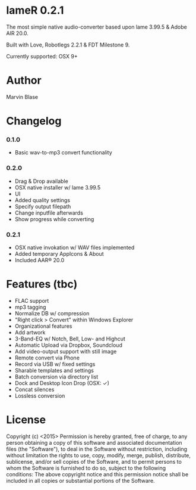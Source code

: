 # lameR 0.2.1
The most simple native audio-converter based upon lame 3.99.5 &amp; Adobe AIR 20.0.

Built with Love, Robotlegs 2.2.1 & FDT Milestone 9.

Currently supported: OSX 9+

# Author
Marvin Blase

# Changelog
### 0.1.0
- Basic wav-to-mp3 convert functionality

### 0.2.0
- Drag & Drop available
- OSX native installer w/ lame 3.99.5 
- UI
- Added quality settings 
- Specify output filepath
- Change inputfile afterwards
- Show progress while converting

### 0.2.1
- OSX native invokation w/ WAV files implemented 
- Added temporary AppIcons & About
- Included AAR® 20.0

# Features (tbc)
- FLAC support
- mp3 tagging
- Normalize DB w/ compression
- "Right click > Convert" within Windows Explorer
- Organizational features 
- Add artwork
- 3-Band-EQ w/ Notch, Bell, Low- and Highcut
- Automatic Upload via Dropbox, Soundcloud
- Add video-output support with still image
- Remote convert via Phone
- Record via USB w/ fixed settings
- Sharable templates and settings
- Batch conversion via directory list
- Dock and Desktop Icon Drop (OSX: ✓)
- Concat silences
- Lossless conversion

# License
Copyright (c) <2015> Permission is hereby granted, free of charge, to any person obtaining a copy of this software and associated documentation files (the "Software"), to deal in the Software without restriction, including without limitation the rights to use, copy, modify, merge, publish, distribute, sublicense, and/or sell copies of the Software, and to permit persons to whom the Software is furnished to do so, subject to the following conditions: The above copyright notice and this permission notice shall be included in all copies or substantial portions of the Software.
